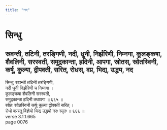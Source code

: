```yaml
---
title: "नद"
---
```


# सिन्धु
## स्रवन्ती, तटिनी, तरङ्गिणी, नदी, धुनी, निर्झरिणी, निम्नगा, कूलङ्कषा, शैवलिनी, सरस्वती, समुद्रकान्ता, ह्रदिनी, आपगा, स्रोतस्, स्रोतस्विनी, कर्षू, कुल्या, द्वीपवती, सरित्, रोधस्, वप्र, भिद्य, उद्ध्य, नद
सिन्धुः स्रवन्ती तटिनी तरङ्गिणी,<br />नदी धुनी निर्झरिणी च निम्नगा ।<br />कूलङ्कषा शैवलिनी सरस्वती,<br />समुद्रकान्ता ह्रदिनी तथापगा ॥ ६६५ ॥<br />स्रोतः स्रोतस्विनी कर्षूः कुल्या द्वीपवती सरित् ।<br />रोधो वप्रस्तु विज्ञेयो भिद्य उद्धयो नदः स्मृतः ॥ ६६६ ॥<br />verse 3.1.1.665<br />page 0076

